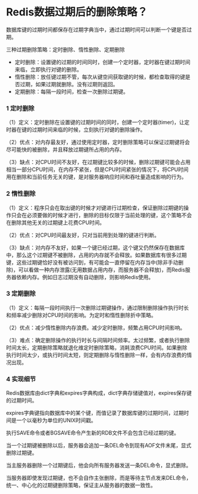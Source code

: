 # Redis数据过期后的删除策略？

数据库键的过期时间都保存在过期字典当中，通过过期时间可以判断一个键是否过期。

三种过期删除策略：定时删除、惰性删除、定期删除

- 定时删除：设置键的过期的时间同时，创建一个定时器，定时器在键过期时间来临，立即执行对键的删除。
- 惰性删除：放任键过期不管，每次从键空间获取键的时候，都检查取得的键是否过期，如果过期就删除。没有过期则返回。
- 定期删除：每隔一段时间，检查一次删除过期键。

### 1 定时删除

（1）定义：定时删除在设置键的过期时间的同时，创建一个定时器(timer)，让定时器在键的过期时间来临的时候，立刻执行对键的删除操作。

（2）优点：对内存最友好，通过使用定时器，定时删除策略可以保证过期键将会尽可能快的被删除，并且释放过期键所占用的内存。

（3）缺点：对CPU时间不友好，在过期键比较多的时候，删除过期键可能会占用相当一部分CPU时间，在内存不紧张，但是CPU时间紧张的情况下，将CPU时间用在删除和当前任务无关的键，是对服务器响应时间和吞吐量造成影响的行为。

### 2 惰性删除

（1）定义：程序只会在取出键的时候才对键进行过期检查，保证删除过期键的操作只会在必须要做的时候才进行，删除的目标仅限于当前处理的键，这个策略不会在删除其他无关的过期键上花费CPU时间。

（2）优点：对CPU时间最友好，只对当前用到处理的键进行判断。

（3）缺点：对内存不友好，如果一个键已经过期，这个键又仍然保存在数据库中，那么这个过期键不被删除，占用的内存就不会释放。如果数据库有很多过期键，这些过期键恰好没有被访问到，有可能会一直停留在内存当中(除非手动删除)，可以看做一种内存泄露(无用数据占用内存，而服务器不会释放)，而Redis服务器依赖内存。例如日志过期没有自动删除，则影响Redis使用。

### 3 定期删除

（1）定义：每隔一段时间执行一次删除过期键操作，通过限制删除操作执行时长和频率减少删除对CPU时间的影响。为定时和惰性删除折中策略。

（2）优点：减少惰性删除内存浪费。减少定时删除，频繁占用CPU时间影响。

（3）难点：确定删除操作的执行时长与间隔时间频率。太过频繁，或者执行删除时间太长，定期删除策略就退化维定时删除策略，消耗浪费CPU时间。如果删除执行时间太少，或执行时间太短，则定期删除与惰性删除一样，会有内存浪费的情况出现。



### 4 实现细节

Redis数据库由dict字典和expires字典构成，dict字典存储键值对，expires保存键的过期时间。

expires字典键指向数据库中的某个键，而值记录了数据库键的过期时间，过期时间是一个以毫秒为单位的UNIX时间戳。

执行SAVE命令或者BGSAVE命令产生新的RDB文件不会包含已经过期的键。

当一个过期键被删除以后，服务器会追加一条DEL命令到现有AOF文件末尾，显式删除过期键。

当主服务器删除一个过期键后，他会向所有服务器发送一条DEL命令，显式删除。

当服务器即使发现过期键，也不会自作主张删除，而是等待主节点发来DEL命令，统一、中心化的过期键删除策略，保证主从服务器的数据一致性。



